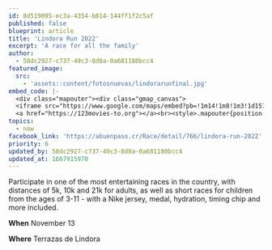 ```yaml
---
id: 8d519095-ec3a-4354-b814-144ff1f2c5af
published: false
blueprint: article
title: 'Lindora Run 2022'
excerpt: 'A race for all the family'
author:
  - 58dc2927-c737-49c3-8d0a-0a681180bcc4
featured_image:
  src:
    - 'assets::content/fotosnuevas/lindorarunfinal.jpg'
embed_code: |-
  <div class="mapouter"><div class="gmap_canvas">
  <iframe src="https://www.google.com/maps/embed?pb=!1m14!1m8!1m3!1d15718.87928951681!2d-84.1966609!3d9.9572529!3m2!1i1024!2i768!4f13.1!3m3!1m2!1s0x0%3A0xa8f497d2d2ac5a3e!2sTerrazas%20Lindora!5e0!3m2!1ses!2scr!4v1666196783669!5m2!1ses!2scr" width="1400" height="300" style="border:0;" allowfullscreen="" loading="lazy" referrerpolicy="no-referrer-when-downgrade"></iframe>
  <a href="https://123movies-to.org"></a><br><style>.mapouter{position:relative;text-align:right;height:500px;width:1200px;}</style><style>.gmap_canvas {overflow:hidden;background:none!important;height:500px;width:1200px;}</style></div></div>
topics:
  - now
facebook_link: 'https://abuenpaso.cr/Race/detail/766/lindora-run-2022'
priority: 6
updated_by: 58dc2927-c737-49c3-8d0a-0a681180bcc4
updated_at: 1667915970
---
```

Participate in one of the most entertaining races in the country, with distances of 5k, 10k and 21k for adults, as well as short races for children from the ages of 3-11 - with a Nike jersey, medal, hydration, timing chip and more included.  


**When** November 13 

**Where** Terrazas de Lindora